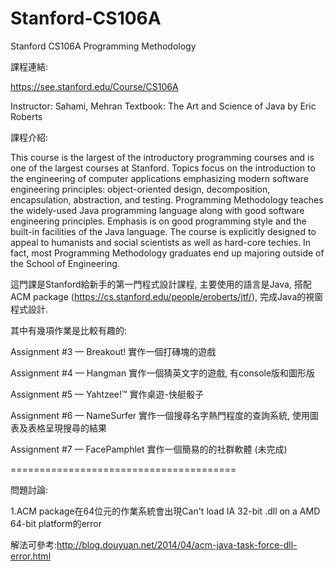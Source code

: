 # Stanford-CS106A
Stanford CS106A Programming Methodology 

課程連結:

https://see.stanford.edu/Course/CS106A

Instructor: Sahami, Mehran
Textbook: The Art and Science of Java by Eric Roberts


課程介紹:

This course is the largest of the introductory programming courses and is one of the largest courses at Stanford. Topics focus on the introduction to the engineering of computer applications emphasizing modern software engineering principles: object-oriented design, decomposition, encapsulation, abstraction, and testing.
Programming Methodology teaches the widely-used Java programming language along with good software engineering principles. Emphasis is on good programming style and the built-in facilities of the Java language. The course is explicitly designed to appeal to humanists and social scientists as well as hard-core techies. In fact, most Programming Methodology graduates end up majoring outside of the School of Engineering.

這門課是Stanford給新手的第一門程式設計課程, 主要使用的語言是Java, 搭配ACM package (https://cs.stanford.edu/people/eroberts/jtf/), 完成Java的視窗程式設計.

其中有幾項作業是比較有趣的:

Assignment #3 — Breakout! 實作一個打磚塊的遊戲

Assignment #4 — Hangman 實作一個猜英文字的遊戲, 有console版和圖形版

Assignment #5 — Yahtzee!™  實作桌遊-快艇骰子

Assignment #6 — NameSurfer 實作一個搜尋名字熱門程度的查詢系統, 使用圖表及表格呈現搜尋的結果

Assignment #7 — FacePamphlet 實作一個簡易的的社群軟體 (未完成)


=======================================

問題討論:

1.ACM package在64位元的作業系統會出現Can't load IA 32-bit .dll on a AMD 64-bit platform的error

解法可參考:http://blog.douyuan.net/2014/04/acm-java-task-force-dll-error.html
